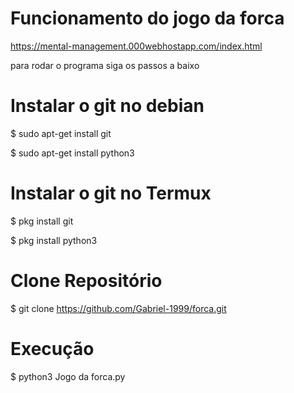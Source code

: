 # Funcionamento do jogo da forca 
https://mental-management.000webhostapp.com/index.html

para rodar o programa siga os passos a baixo

# Instalar o git no debian

$ sudo apt-get install git

$ sudo apt-get install python3

# Instalar o git no Termux

$ pkg install git

$ pkg install python3

# Clone Repositório

$ git clone https://github.com/Gabriel-1999/forca.git

# Execução

$ python3 Jogo da forca.py

